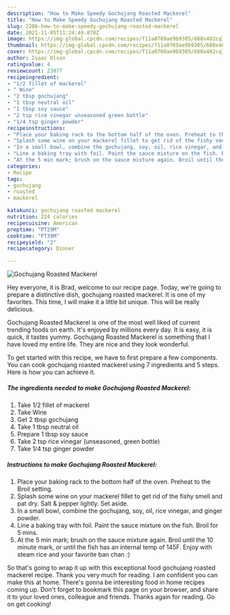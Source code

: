 ```yaml
---
description: "How to Make Speedy Gochujang Roasted Mackerel"
title: "How to Make Speedy Gochujang Roasted Mackerel"
slug: 2206-how-to-make-speedy-gochujang-roasted-mackerel
date: 2021-11-05T11:24:49.878Z
image: https://img-global.cpcdn.com/recipes/f11a0769ae9b9305/680x482cq70/gochujang-roasted-mackerel-recipe-main-photo.jpg
thumbnail: https://img-global.cpcdn.com/recipes/f11a0769ae9b9305/680x482cq70/gochujang-roasted-mackerel-recipe-main-photo.jpg
cover: https://img-global.cpcdn.com/recipes/f11a0769ae9b9305/680x482cq70/gochujang-roasted-mackerel-recipe-main-photo.jpg
author: Isaac Olson
ratingvalue: 4
reviewcount: 23077
recipeingredient:
- "1/2 fillet of mackerel"
- " Wine"
- "2 tbsp gochujang"
- "1 tbsp neutral oil"
- "1 tbsp soy sauce"
- "2 tsp rice vinegar unseasoned green bottle"
- "1/4 tsp ginger powder"
recipeinstructions:
- "Place your baking rack to the bottom half of the oven. Preheat to the Broil setting."
- "Splash some wine on your mackerel fillet to get rid of the fishy smell and pat dry. Salt &amp; pepper lightly. Set aside."
- "In a small bowl, combine the gochujang, soy, oil, rice vinegar, and ginger powder."
- "Line a baking tray with foil. Paint the sauce mixture on the fish. Broil for 5 mins."
- "At the 5 min mark; brush on the sauce mixture again. Broil until the 10 minute mark, or until the fish has an internal temp of 145F. Enjoy with steam rice and your favorite ban chan :)"
categories:
- Recipe
tags:
- gochujang
- roasted
- mackerel

katakunci: gochujang roasted mackerel 
nutrition: 224 calories
recipecuisine: American
preptime: "PT29M"
cooktime: "PT39M"
recipeyield: "2"
recipecategory: Dinner

---
```



![Gochujang Roasted Mackerel](https://img-global.cpcdn.com/recipes/f11a0769ae9b9305/680x482cq70/gochujang-roasted-mackerel-recipe-main-photo.jpg)

Hey everyone, it is Brad, welcome to our recipe page. Today, we're going to prepare a distinctive dish, gochujang roasted mackerel. It is one of my favorites. This time, I will make it a little bit unique. This will be really delicious.

Gochujang Roasted Mackerel is one of the most well liked of current trending foods on earth. It's enjoyed by millions every day. It is easy, it is quick, it tastes yummy. Gochujang Roasted Mackerel is something that I have loved my entire life. They are nice and they look wonderful.




To get started with this recipe, we have to first prepare a few components. You can cook gochujang roasted mackerel using 7 ingredients and 5 steps. Here is how you can achieve it.

<!--inarticleads1-->

##### The ingredients needed to make Gochujang Roasted Mackerel:

1. Take 1/2 fillet of mackerel
1. Take  Wine
1. Get 2 tbsp gochujang
1. Take 1 tbsp neutral oil
1. Prepare 1 tbsp soy sauce
1. Take 2 tsp rice vinegar (unseasoned, green bottle)
1. Take 1/4 tsp ginger powder




<!--inarticleads2-->

##### Instructions to make Gochujang Roasted Mackerel:

1. Place your baking rack to the bottom half of the oven. Preheat to the Broil setting.
1. Splash some wine on your mackerel fillet to get rid of the fishy smell and pat dry. Salt &amp; pepper lightly. Set aside.
1. In a small bowl, combine the gochujang, soy, oil, rice vinegar, and ginger powder.
1. Line a baking tray with foil. Paint the sauce mixture on the fish. Broil for 5 mins.
1. At the 5 min mark; brush on the sauce mixture again. Broil until the 10 minute mark, or until the fish has an internal temp of 145F. Enjoy with steam rice and your favorite ban chan :)




So that's going to wrap it up with this exceptional food gochujang roasted mackerel recipe. Thank you very much for reading. I am confident you can make this at home. There's gonna be interesting food in home recipes coming up. Don't forget to bookmark this page on your browser, and share it to your loved ones, colleague and friends. Thanks again for reading. Go on get cooking!
